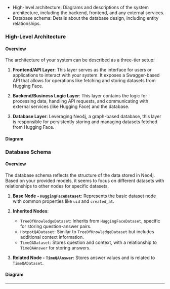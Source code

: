 - High-level architecture: Diagrams and descriptions of the system architecture, including the backend, frontend, and any external services.
- Database schema: Details about the database design, including entity relationships. 



### High-Level Architecture

#### Overview
The architecture of your system can be described as a three-tier setup:

1. **Frontend/API Layer**: This layer serves as the interface for users or applications to interact with your system. It exposes a Swagger-based API that allows for operations like fetching and storing datasets from Hugging Face.

2. **Backend/Business Logic Layer**: This layer contains the logic for processing data, handling API requests, and communicating with external services (like Hugging Face) and the database.

3. **Database Layer**: Leveraging Neo4j, a graph-based database, this layer is responsible for persistently storing and managing datasets fetched from Hugging Face.

#### Diagram




### Database Schema

#### Overview
The database schema reflects the structure of the data stored in Neo4j. Based on your provided models, it seems to focus on different datasets with relationships to other nodes for specific datasets.

1. **Base Node - `HuggingFaceDataset`**: Represents the basic dataset node with common properties like `uid` and `created_at`.

2. **Inherited Nodes**:
   - `TreeOfKnowledgeDataset`: Inherits from `HuggingFaceDataset`, specific for storing question-answer pairs.
   - `HotpotQADataset`: Similar to `TreeOfKnowledgeDataset` but includes additional context information.
   - `TimeQADataset`: Stores question and context, with a relationship to `TimeQAAnswer` for storing answers.

3. **Related Node - `TimeQAAnswer`**: Stores answer values and is related to `TimeQADataset`.

#### Diagram


---




